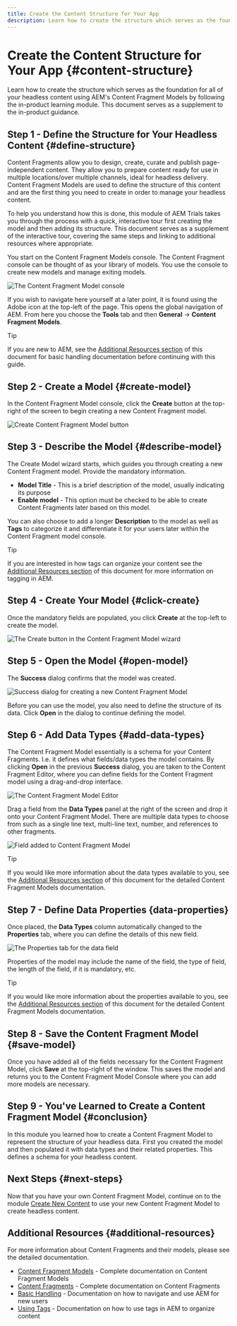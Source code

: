 ```yaml
---
title: Create the Content Structure for Your App
description: Learn how to create the structure which serves as the foundation for all of your headless content using AEM's Content Fragment Models.
---
```


# Create the Content Structure for Your App {#content-structure}

Learn how to create the structure which serves as the foundation for all of your headless content using AEM's Content Fragment Models by following the in-product learning module. This document serves as a supplement to the in-product guidance.

## Step 1 - Define the Structure for Your Headless Content {#define-structure}

Content Fragments allow you to design, create, curate and publish page-independent content. They allow you to prepare content ready for use in multiple locations/over multiple channels, ideal for headless delivery. Content Fragment Models are used to define the structure of this content and are the first thing you need to create in order to manage your headless content.

To help you understand how this is done, this module of AEM Trials takes you through the process with a quick, interactive tour first creating the model and then adding its structure. This document serves as a supplement of the interactive tour, covering the same steps and linking to additional resources where appropriate.

You start on the Content Fragment Models console. The Content Fragment console can be thought of as your library of models. You use the console to create new models and manage exiting models.

![The Content Fragment Model console]()

If you wish to navigate here yourself at a later point, it is found using the Adobe icon at the top-left of the page. This opens the global navigation of AEM. From here you choose the **Tools** tab and then **General** -&gt; **Content Fragment Models**.

>[!TIP]
>
>If you are new to AEM, see the [Additional Resources section](#additional-resources) of this document for basic handling documentation before continuing with this guide.
 
## Step 2 - Create a Model {#create-model}

In the Content Fragment Model console, click the **Create** button at the top-right of the screen to begin creating a new Content Fragment model.

![Create Content Fragment Model button]()

## Step 3 - Describe the Model {#describe-model}

The Create Model wizard starts, which guides you through creating a new Content Fragment model. Provide the mandatory information.

* **Model Title** - This is a brief description of the model, usually indicating its purpose
* **Enable model** - This option must be checked to be able to create Content Fragments later based on this model.

You can also choose to add a longer **Description** to the model as well as **Tags** to categorize it and differentiate it for your users later within the Content Fragment model console.

>[!TIP]
>
>If you are interested in how tags can organize your content see the [Additional Resources section](#additional-resources) of this document for more information on tagging in AEM.

## Step 4 - Create Your Model {#click-create}

Once the mandatory fields are populated, you click **Create** at the top-left to create the model. 

![The Create button in the Content Fragment Model wizard]()

## Step 5 - Open the Model {#open-model}

The **Success** dialog confirms that the model was created.

![Success dialog for creating a new Content Fragment Model]()

Before you can use the model, you also need to define the structure of its data. Click **Open** in the dialog to continue defining the model.

## Step 6 - Add Data Types {#add-data-types}

The Content Fragment Model essentially is a schema for your Content Fragments. I.e. it defines what fields/data types the model contains. By clicking **Open** in the previous **Success** dialog, you are taken to the Content Fragment Editor, where you can define fields for the Content Fragment model using a drag-and-drop interface.

![The Content Fragment Model Editor]()

Drag a field from the **Data Types** panel at the right of the screen and drop it onto your Content Fragment Model. There are multiple data types to choose from such as a single line text, multi-line text, number, and references to other fragments.

![Field added to Content Fragment Model]()

>[!TIP]
>
>If you would like more information about the data types available to you, see the [Additional Resources section](#additional-resources) of this document for the detailed Content Fragment Models documentation.

## Step 7 - Define Data Properties {data-properties}

Once placed, the **Data Types** column automatically changed to the **Properties** tab, where you can define the details of this new field.

![The Properties tab for the data field]()

Properties of the model may include the name of the field, the type of field, the length of the field, if it is mandatory, etc.

>[!TIP]
>
>If you would like more information about the properties available to you, see the [Additional Resources section](#additional-resources) of this document for the detailed Content Fragment Models documentation.

## Step 8 - Save the Content Fragment Model {#save-model}

Once you have added all of the fields necessary for the Content Fragment Model, click **Save** at the top-right of the window. This saves the model and returns you to the Content Fragment Model Console where you can add more models are necessary.

## Step 9 - You've Learned to Create a Content Fragment Model {#conclusion}

In this module you learned how to create a Content Fragment Model to represent the structure of your headless data. First you created the model and then populated it with data types and their related properties. This defines a schema for your headless content.

## Next Steps {#next-steps}

Now that you have your own Content Fragment Model, continue on to the module [Create New Content](create-content.md) to use your new Content Fragment Model to create headless content.

## Additional Resources {#additional-resources}

For more information about Content Fragments and their models, please see the detailed documentation.

* [Content Fragment Models](/help/assets/content-fragments/content-fragments-models.md) - Complete documentation on Content Fragment Models
* [Content Fragments](/help/assets/content-fragments/content-fragments.md) - Complete documentation on Content Fragments
* [Basic Handling](/help/sites-cloud/authoring/getting-started/basic-handling.md) - Documentation on how to navigate and use AEM for new users
* [Using Tags](/help/sites-cloud/authoring/features/tags.md) - Documentation on how to use tags in AEM to organize content
